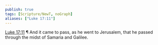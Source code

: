 ```yaml
---
publish: true
tags: [Scripture/NewT, noGraph]
aliases: ["Luke 17:11"]
---
```

[Luke 17:11](https://churchofjesuschrist.org/study/scriptures/nt/luke/17?lang=eng&id=p11#p11) ¶ And it came to pass, as he went to Jerusalem, that he passed through the midst of Samaria and Galilee.
